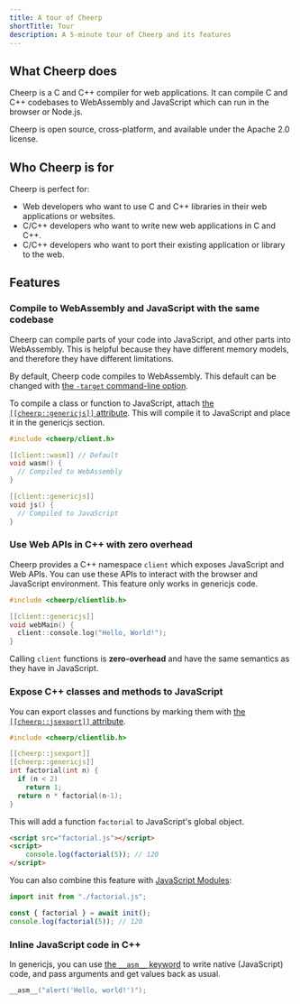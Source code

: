 ```yaml
---
title: A tour of Cheerp
shortTitle: Tour
description: A 5-minute tour of Cheerp and its features
---
```


## What Cheerp does

Cheerp is a C and C++ compiler for web applications. It can compile C and C++ codebases to WebAssembly and JavaScript which can run in the browser or Node.js.

Cheerp is open source, cross-platform, and available under the Apache 2.0 license.

## Who Cheerp is for

Cheerp is perfect for:

- Web developers who want to use C and C++ libraries in their web applications or websites.
- C/C++ developers who want to write new web applications in C and C++.
- C/C++ developers who want to port their existing application or library to the web.

## Features

### Compile to WebAssembly and JavaScript with the same codebase

Cheerp can compile parts of your code into JavaScript, and other parts into WebAssembly. This is helpful because they have different memory models, and therefore they have different limitations.

By default, Cheerp code compiles to WebAssembly. This default can be changed with [the `-target` command-line option](/docs/reference/command-line-options/targets).

To compile a class or function to JavaScript, attach [the `[[cheerp::genericjs]]` attribute](/docs/reference/attributes/genericjs). This will compile it to JavaScript and place it in the genericjs section.

```cpp
#include <cheerp/client.h>

[[client::wasm]] // Default
void wasm() {
  // Compiled to WebAssembly
}

[[client::genericjs]]
void js() {
  // Compiled to JavaScript
}
```

### Use Web APIs in C++ with zero overhead

Cheerp provides a C++ namespace `client` which exposes JavaScript and Web APIs. You can use these APIs to interact with the browser and JavaScript environment. This feature only works in genericjs code.

```cpp title=hello.cpp
#include <cheerp/clientlib.h>

[[client::genericjs]]
void webMain() {
  client::console.log("Hello, World!");
}
```

Calling `client` functions is **zero-overhead** and have the same semantics as they have in JavaScript.

### Expose C++ classes and methods to JavaScript

You can export classes and functions by marking them with [the `[[cheerp::jsexport]]` attribute](/docs/reference/attributes/jsexport).

```cpp title=factorial.cpp
#include <cheerp/clientlib.h>

[[cheerp::jsexport]]
[[cheerp::genericjs]]
int factorial(int n) {
  if (n < 2)
    return 1;
  return n * factorial(n-1);
}
```

This will add a function `factorial` to JavaScript's global object.

```html
<script src="factorial.js"></script>
<script>
	console.log(factorial(5)); // 120
</script>
```

You can also combine this feature with [JavaScript Modules](/docs/reference/command-line-options/modules):

```javascript title=main.js
import init from "./factorial.js";

const { factorial } = await init();
console.log(factorial(5)); // 120
```

### Inline JavaScript code in C++

In genericjs, you can use [the `__asm__` keyword](/docs/reference/interop/asm) to write native (JavaScript) code, and pass arguments and get values back as usual.

```cpp
__asm__("alert('Hello, world!')");
```
